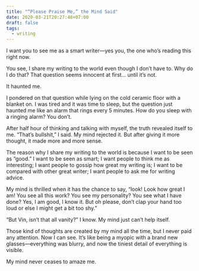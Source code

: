 ```yaml
---
title: "“Please Praise Me,” the Mind Said"
date: 2020-03-21T20:27:48+07:00
draft: false
tags:
  - writing
---
```


I want you to see me as a smart writer—yes you, the one who’s reading this right now.

You see, I share my writing to the world even though I don’t have to. Why do I do that? That question seems innocent at first... until it’s not. 

It haunted me.

I pondered on that question while lying on the cold ceramic floor with a blanket on. I was tired and it was time to sleep, but the question just haunted me like an alarm that rings every 5 minutes. How do you sleep with a ringing alarm? You don’t.

After half hour of thinking and talking with myself, the truth revealed itself to me. “That’s bullshit,” I said. My mind rejected it. But after giving it more thought, it made more and more sense.

The reason why I share my writing to the world is because I want to be seen as “good.” I want to be seen as smart; I want people to think me as interesting; I want people to gossip how great my writing is; I want to be compared with other great writer; I want people to ask me for writing advice.

My mind is thrilled when it has the chance to say, “look! Look how great I am! You see all this work? You see my personality? You see what I have done? Yes, I am good, I know it. But oh please, don’t clap your hand too loud or else I might get a bit too shy.”

“But Vin, isn’t that all vanity?” I know. My mind just can’t help itself.

Those kind of thoughts are created by my mind all the time, but I never paid any attention. Now I can see. It’s like being a myopic with a brand new glasses—everything was blurry, and now the tiniest detail of everything is visible.

My mind never ceases to amaze me.
